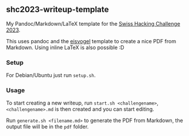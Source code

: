 shc2023-writeup-template
---

My Pandoc/Markdown/LaTeX template for the [Swiss Hacking Challenge 2023](https://swiss-hacking-challenge.ch).

This uses pandoc and the [eisvogel](https://github.com/Wandmalfarbe/pandoc-latex-template) template to create a nice PDF from Markdown. Using inline LaTeX is also possible :D

### Setup
For Debian/Ubuntu just run `setup.sh`.

### Usage
To start creating a new writeup, run `start.sh <challengename>`, `<challengename>.md` is then created and you can start editing.

Run `generate.sh <filename.md>` to generate the PDF from Markdown, the output file will be in the `pdf` folder.
